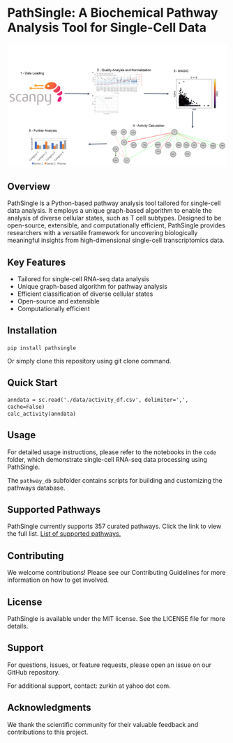 # PathSingle: A Biochemical Pathway Analysis Tool for Single-Cell Data
![Pathway analysis](pathsingle/data/Pathsingle.png)

## Overview
PathSingle is a Python-based pathway analysis tool tailored for single-cell data analysis. It employs a unique graph-based algorithm to enable the analysis of diverse cellular states, such as T cell subtypes. Designed to be open-source, extensible, and computationally efficient, PathSingle provides researchers with a versatile framework for uncovering biologically meaningful insights from high-dimensional single-cell transcriptomics data.

## Key Features
- Tailored for single-cell RNA-seq data analysis
- Unique graph-based algorithm for pathway analysis
- Efficient classification of diverse cellular states
- Open-source and extensible
- Computationally efficient

## Installation
`pip install pathsingle`

Or simply clone this repository using git clone command.

## Quick Start
```
anndata = sc.read('./data/activity_df.csv', delimiter=',', cache=False)
calc_activity(anndata)
```

## Usage
For detailed usage instructions, please refer to the notebooks in the `code` folder, which demonstrate single-cell RNA-seq data processing using PathSingle.

The `pathway_db` subfolder contains scripts for building and customizing the pathways database.

## Supported Pathways
PathSingle currently supports 357 curated pathways. Click the link to view the full list. [List of supported pathways.](pathsingle/data/pathway_relations.csv)

## Contributing
We welcome contributions! Please see our Contributing Guidelines for more information on how to get involved.

## License
PathSingle is available under the MIT license. See the LICENSE file for more details.

## Support
For questions, issues, or feature requests, please open an issue on our GitHub repository.

For additional support, contact: zurkin at yahoo dot com.

## Acknowledgments
We thank the scientific community for their valuable feedback and contributions to this project.